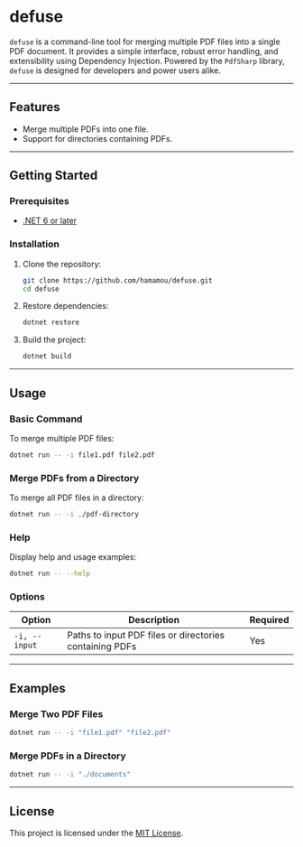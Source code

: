 # **defuse**

`defuse` is a command-line tool for merging multiple PDF files into a single PDF document. It provides a simple interface, robust error handling, and extensibility using Dependency Injection. Powered by the `PdfSharp` library, `defuse` is designed for developers and power users alike.

---

## **Features**

-   Merge multiple PDFs into one file.
-   Support for directories containing PDFs.

---

## **Getting Started**

### **Prerequisites**

-   [.NET 6 or later](https://dotnet.microsoft.com/download)

### **Installation**

1. Clone the repository:
    ```bash
    git clone https://github.com/hamamou/defuse.git
    cd defuse
    ```
2. Restore dependencies:

    ```bash
    dotnet restore
    ```

3. Build the project:
    ```bash
    dotnet build
    ```

---

## **Usage**

### **Basic Command**

To merge multiple PDF files:

```bash
dotnet run -- -i file1.pdf file2.pdf
```

### **Merge PDFs from a Directory**

To merge all PDF files in a directory:

```bash
dotnet run -- -i ./pdf-directory
```

### **Help**

Display help and usage examples:

```bash
dotnet run -- --help
```

### **Options**

| Option        | Description                                             | Required |
| ------------- | ------------------------------------------------------- | -------- |
| `-i, --input` | Paths to input PDF files or directories containing PDFs | Yes      |

---

## **Examples**

### Merge Two PDF Files

```bash
dotnet run -- -i "file1.pdf" "file2.pdf"
```

### Merge PDFs in a Directory

```bash
dotnet run -- -i "./documents"
```

---

## **License**

This project is licensed under the [MIT License](LICENSE).
